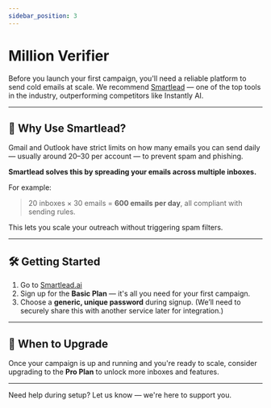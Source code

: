 ```yaml
---
sidebar_position: 3
---
```

# Million Verifier

Before you launch your first campaign, you'll need a reliable platform to send cold emails at scale. We recommend [Smartlead](https://smartlead.ai/?via=leadodo) — one of the top tools in the industry, outperforming competitors like Instantly AI.

---

## 🚀 Why Use Smartlead?

Gmail and Outlook have strict limits on how many emails you can send daily — usually around 20–30 per account — to prevent spam and phishing.

**Smartlead solves this by spreading your emails across multiple inboxes.**

For example:

> 20 inboxes × 30 emails = **600 emails per day**, all compliant with sending rules.

This lets you scale your outreach without triggering spam filters.

---

## 🛠 Getting Started

1. Go to [Smartlead.ai](https://smartlead.ai/?via=leadodo)
2. Sign up for the **Basic Plan** — it's all you need for your first campaign.
3. Choose a **generic, unique password** during signup.
   (We’ll need to securely share this with another service later for integration.)

---

## 🔄 When to Upgrade

Once your campaign is up and running and you're ready to scale, consider upgrading to the **Pro Plan** to unlock more inboxes and features.

---

Need help during setup? Let us know — we're here to support you.
